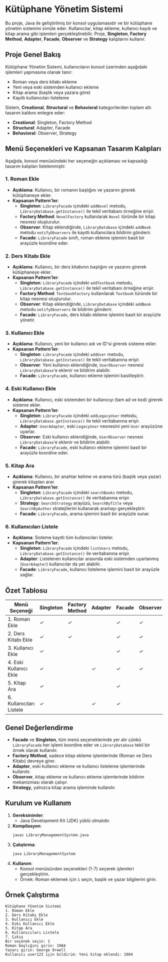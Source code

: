 # Kütüphane Yönetim Sistemi

Bu proje, Java ile geliştirilmiş bir konsol uygulamasıdır ve bir kütüphane yönetim sistemini simüle eder. Kullanıcılar, kitap ekleme, kullanıcı kaydı ve kitap arama gibi işlemleri gerçekleştirebilir. Proje, **Singleton**, **Factory Method**, **Adapter**, **Facade**, **Observer** ve **Strategy** kalıplarını kullanır.

## Proje Genel Bakış
Kütüphane Yönetim Sistemi, kullanıcıların konsol üzerinden aşağıdaki işlemleri yapmasına olanak tanır:
- Roman veya ders kitabı ekleme
- Yeni veya eski sistemden kullanıcı ekleme
- Kitap arama (başlık veya yazara göre)
- Kayıtlı kullanıcıları listeleme

Sistem, **Creational**, **Structural** ve **Behavioral** kategorilerden toplam altı tasarım kalıbını entegre eder:
- **Creational**: Singleton, Factory Method
- **Structural**: Adapter, Facade
- **Behavioral**: Observer, Strategy

## Menü Seçenekleri ve Kapsanan Tasarım Kalıpları

Aşağıda, konsol menüsündeki her seçeneğin açıklaması ve kapsadığı tasarım kalıpları listelenmiştir.

### 1. Roman Ekle
- **Açıklama**: Kullanıcı, bir romanın başlığını ve yazarını girerek kütüphaneye ekler.
- **Kapsanan Pattern'ler**:
  - **Singleton**: `LibraryFacade` içindeki `addNovel` metodu, `LibraryDatabase.getInstance()` ile tekil veritabanı örneğine erişir.
  - **Factory Method**: `NovelFactory` kullanılarak `Novel` türünde bir kitap nesnesi oluşturulur.
  - **Observer**: Kitap eklendiğinde, `LibraryDatabase` içindeki `addBook` metodu `notifyObservers` ile kayıtlı kullanıcılara bildirim gönderir.
  - **Facade**: `LibraryFacade` sınıfı, roman ekleme işlemini basit bir arayüzle koordine eder.

### 2. Ders Kitabı Ekle
- **Açıklama**: Kullanıcı, bir ders kitabının başlığını ve yazarını girerek kütüphaneye ekler.
- **Kapsanan Pattern'ler**:
  - **Singleton**: `LibraryFacade` içindeki `addTextbook` metodu, `LibraryDatabase.getInstance()` ile tekil veritabanı örneğine erişir.
  - **Factory Method**: `TextbookFactory` kullanılarak `Textbook` türünde bir kitap nesnesi oluşturulur.
  - **Observer**: Kitap eklendiğinde, `LibraryDatabase` içindeki `addBook` metodu `notifyObservers` ile bildirim gönderir.
  - **Facade**: `LibraryFacade`, ders kitabı ekleme işlemini basit bir arayüzle yönetir.

### 3. Kullanıcı Ekle
- **Açıklama**: Kullanıcı, yeni bir kullanıcı adı ve ID'si girerek sisteme ekler.
- **Kapsanan Pattern'ler**:
  - **Singleton**: `LibraryFacade` içindeki `addUser` metodu, `LibraryDatabase.getInstance()` ile tekil veritabanına erişir.
  - **Observer**: Yeni kullanıcı eklendiğinde, `UserObserver` nesnesi `LibraryDatabase`'e eklenir ve bildirim alabilir.
  - **Facade**: `LibraryFacade`, kullanıcı ekleme işlemini basitleştirir.

### 4. Eski Kullanıcı Ekle
- **Açıklama**: Kullanıcı, eski sistemden bir kullanıcıyı (tam ad ve kod) girerek sisteme ekler.
- **Kapsanan Pattern'ler**:
  - **Singleton**: `LibraryFacade` içindeki `addLegacyUser` metodu, `LibraryDatabase.getInstance()` ile tekil veritabanına erişir.
  - **Adapter**: `UserAdapter`, eski `LegacyUser` nesnesini yeni `User` arayüzüne uyarlar.
  - **Observer**: Eski kullanıcı eklendiğinde, `UserObserver` nesnesi `LibraryDatabase`'e eklenir ve bildirim alabilir.
  - **Facade**: `LibraryFacade`, eski kullanıcı ekleme işlemini basit bir arayüzle koordine eder.

### 5. Kitap Ara
- **Açıklama**: Kullanıcı, bir anahtar kelime ve arama türü (başlık veya yazar) girerek kitapları arar.
- **Kapsanan Pattern'ler**:
  - **Singleton**: `LibraryFacade` içindeki `searchBooks` metodu, `LibraryDatabase.getInstance()` ile veritabanına erişir.
  - **Strategy**: `SearchStrategy` arayüzü, `SearchByTitle` veya `SearchByAuthor` stratejilerini kullanarak aramayı gerçekleştirir.
  - **Facade**: `LibraryFacade`, arama işlemini basit bir arayüzle sunar.

### 6. Kullanıcıları Listele
- **Açıklama**: Sisteme kayıtlı tüm kullanıcıları listeler.
- **Kapsanan Pattern'ler**:
  - **Singleton**: `LibraryFacade` içindeki `listUsers` metodu, `LibraryDatabase.getInstance()` ile veritabanına erişir.
  - **Adapter**: Listelenen kullanıcılar arasında eski sistemden uyarlanmış (`UserAdapter`) kullanıcılar da yer alabilir.
  - **Facade**: `LibraryFacade`, kullanıcı listeleme işlemini basit bir arayüzle sağlar.

## Özet Tablosu

| Menü Seçeneği            | Singleton | Factory Method | Adapter | Facade | Observer | Strategy |
|--------------------------|-----------|----------------|---------|--------|----------|----------|
| 1. Roman Ekle            | ✓         | ✓              |         | ✓      | ✓        |          |
| 2. Ders Kitabı Ekle      | ✓         | ✓              |         | ✓      | ✓        |          |
| 3. Kullanıcı Ekle        | ✓         |                |         | ✓      | ✓        |          |
| 4. Eski Kullanıcı Ekle   | ✓         |                | ✓       | ✓      | ✓        |          |
| 5. Kitap Ara             | ✓         |                |         | ✓      |          | ✓        |
| 6. Kullanıcıları Listele | ✓         |                | ✓       | ✓      |          |          |

## Genel Değerlendirme
- **Facade** ve **Singleton**, tüm menü seçeneklerinde yer alır çünkü `LibraryFacade` her işlemi koordine eder ve `LibraryDatabase` tekil bir örnek olarak kullanılır.
- **Factory Method**, sadece kitap ekleme işlemlerinde (Roman ve Ders Kitabı) devreye girer.
- **Adapter**, eski kullanıcı ekleme ve kullanıcı listeleme işlemlerinde kullanılır.
- **Observer**, kitap ekleme ve kullanıcı ekleme işlemlerinde bildirim mekanizması olarak çalışır.
- **Strategy**, yalnızca kitap arama işleminde kullanılır.

## Kurulum ve Kullanım
1. **Gereksinimler**:
   - Java Development Kit (JDK) yüklü olmalıdır.
2. **Kompilasyon**:
   ```bash
   javac LibraryManagementSystem.java
   ```
3. **Çalıştırma**:
   ```bash
   java LibraryManagementSystem
   ```
4. **Kullanım**:
   - Konsol menüsünden seçenekleri (1-7) seçerek işlemleri gerçekleştirin.
   - Örnek: Roman eklemek için `1` seçin, başlık ve yazar bilgilerini girin.

## Örnek Çalıştırma
```plaintext
Kütüphane Yönetim Sistemi
1. Roman Ekle
2. Ders Kitabı Ekle
3. Kullanıcı Ekle
4. Eski Kullanıcı Ekle
5. Kitap Ara
6. Kullanıcıları Listele
7. Çıkış
Bir seçenek seçin: 1
Roman başlığını girin: 1984
Yazarı girin: George Orwell
Kullanıcı user123 için bildirim: Yeni kitap eklendi: 1984
